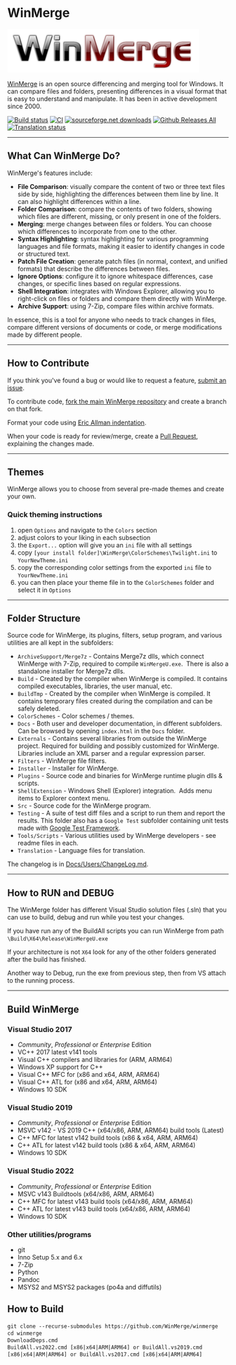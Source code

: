 # WinMerge

[![logo](Docs/Logos/WinMerge_logo_24bit.png)](https://github.com/WinMerge/winmerge)

[WinMerge](https://winmerge.org/) is an open source differencing and merging tool for Windows. It can compare files and folders, presenting differences in a visual format that is easy to understand and manipulate. It has been in active development since 2000.

[![Build status](https://ci.appveyor.com/api/projects/status/h3v3ap1kswi1tyyt?svg=true)](https://ci.appveyor.com/project/sdottaka/winmerge/build/artifacts)
[![CI](https://github.com/WinMerge/winmerge/workflows/CI/badge.svg)](https://github.com/WinMerge/winmerge/actions)
[![sourceforge.net downloads](https://img.shields.io/sourceforge/dt/winmerge)](https://sourceforge.net/projects/winmerge/files/)
[![Github Releases All](https://img.shields.io/github/downloads/winmerge/winmerge/total.svg)](https://github.com/WinMerge/winmerge/releases/latest)
[![Translation status](https://img.shields.io/badge/translations-38-green)](https://github.com/WinMerge/winmerge/blob/master/Translations/TranslationsStatus.md)

---

## What Can WinMerge Do?

WinMerge's features include:

- **File Comparison**: visually compare the content of two or three text files side by side, highlighting the differences between them line by line. It can also highlight differences within a line.
- **Folder Comparison**: compare the contents of two folders, showing which files are different, missing, or only present in one of the folders.
- **Merging**: merge changes between files or folders. You can choose which differences to incorporate from one to the other.
- **Syntax Highlighting**: syntax highlighting for various programming languages and file formats, making it easier to identify changes in code or structured text.
- **Patch File Creation**: generate patch files (in normal, context, and unified formats) that describe the differences between files.
- **Ignore Options**: configure it to ignore whitespace differences, case changes, or specific lines based on regular expressions.
- **Shell Integration**: integrates with Windows Explorer, allowing you to right-click on files or folders and compare them directly with WinMerge.
- **Archive Support**: using 7-Zip, compare files within archive formats.

In essence, this is a tool for anyone who needs to track changes in files, compare different versions of documents or code, or merge modifications made by different people.

---

## How to Contribute

If you think you've found a bug or would like to request a feature, [submit an issue](https://github.com/WinMerge/winmerge/issues).

To contribute code, [fork the main WinMerge repository](https://github.com/WinMerge/winmerge/fork) and create a branch on that fork.

Format your code using [Eric Allman indentation](https://en.wikipedia.org/wiki/Indentation_style#Allman_style).

When your code is ready for review/merge, create a [Pull Request](https://github.com/WinMerge/winmerge/pulls), explaining the changes made.

---

## Themes

WinMerge allows you to choose from several pre-made themes and create your own.

### Quick theming instructions

1. open `Options` and navigate to the `Colors` section
2. adjust colors to your liking in each subsection
3. the `Export...` option will give you an `ini` file with all settings
4. copy `[your install folder]\WinMerge\ColorSchemes\Twilight.ini` to `YourNewTheme.ini`
5. copy the corresponding color settings from the exported `ini` file to `YourNewTheme.ini`
6. you can then place your theme file in to the `ColorSchemes` folder and select it in `Options`

---

## Folder Structure

Source code for WinMerge, its plugins, filters, setup program, and various utilities are all kept in the subfolders:

- `ArchiveSupport/Merge7z` - Contains Merge7z dlls, which connect WinMerge with 7-Zip, required to compile `WinMergeU.exe`.  There is also a standalone installer for Merge7z dlls.
- `Build` - Created by the compiler when WinMerge is compiled. It contains compiled executables, libraries, the user manual, etc.
- `BuildTmp` - Created by the compiler when WinMerge is compiled. It contains temporary files created during the compilation and can be safely deleted.
- `ColorSchemes` - Color schemes / themes.
- `Docs` - Both user and developer documentation, in different subfolders. Can be browsed by opening `index.html` in the `Docs` folder.
- `Externals` - Contains several libraries from outside the WinMerge project. Required for building and possibly customized for WinMerge. Libraries include an XML parser and a regular expression parser.
- `Filters` - WinMerge file filters.
- `Installer` - Installer for WinMerge.
- `Plugins` - Source code and binaries for WinMerge runtime plugin dlls & scripts.
- `ShellExtension` - Windows Shell (Explorer) integration.  Adds menu items to Explorer context menu.
- `Src` - Source code for the WinMerge program.
- `Testing` - A suite of test diff files and a script to run them and report the results. This folder also has a `Google Test` subfolder containing unit tests made with [Google Test Framework](https://github.com/google/googletest).
- `Tools/Scripts` - Various utilities used by WinMerge developers - see readme files in each.
- `Translation` - Language files for translation.

The changelog is in [Docs/Users/ChangeLog.md](https://github.com/WinMerge/winmerge/blob/master/Docs/Users/ChangeLog.md).

---

## How to RUN and DEBUG

The WinMerge folder has different Visual Studio solution files (.sln) that you can use to build, debug and run while you test your changes.

If you have run any of the BuildAll scripts you can run WinMerge from path `\Build\X64\Release\WinMergeU.exe`

If your architecture is not `X64` look for any of the other folders generated after the build has finished.

Another way to Debug, run the exe from previous step, then from VS attach to the running process.

---

## Build WinMerge

### Visual Studio 2017

- *Community*, *Professional* or *Enterprise* Edition
- VC++ 2017 latest v141 tools
- Visual C++ compilers and libraries for (ARM, ARM64)
- Windows XP support for C++
- Visual C++ MFC for (x86 and x64, ARM, ARM64)
- Visual C++ ATL for (x86 and x64, ARM, ARM64)
- Windows 10 SDK

### Visual Studio 2019

- *Community*, *Professional* or *Enterprise* Edition
- MSVC v142 - VS 2019 C++ (x64/x86, ARM, ARM64) build tools (Latest)
- C++ MFC for latest v142 build tools (x86 & x64, ARM, ARM64)
- C++ ATL for latest v142 build tools (x86 & x64, ARM, ARM64)
- Windows 10 SDK

### Visual Studio 2022

- *Community*, *Professional* or *Enterprise* Edition
- MSVC v143 Buildtools (x64/x86, ARM, ARM64)
- C++ MFC for latest v143 build tools (x64/x86, ARM, ARM64)
- C++ ATL for latest v143 build tools (x64/x86, ARM, ARM64)
- Windows 10 SDK

### Other utilities/programs

- git
- Inno Setup 5.x and 6.x
- 7-Zip
- Python
- Pandoc
- MSYS2 and MSYS2 packages (po4a and diffutils)

## How to Build

```git
git clone --recurse-submodules https://github.com/WinMerge/winmerge
cd winmerge
DownloadDeps.cmd
BuildAll.vs2022.cmd [x86|x64|ARM|ARM64] or BuildAll.vs2019.cmd [x86|x64|ARM|ARM64] or BuildAll.vs2017.cmd [x86|x64|ARM|ARM64]
```
